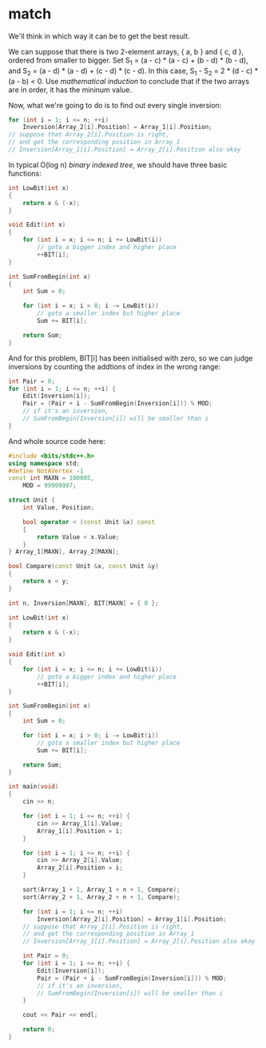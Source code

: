 # match

We'll think in which way it can be to get the best result. 

We can suppose that there is two 2-element arrays, { a, b } and { c, d }, ordered from smaller to bigger. Set S<sub>1</sub> = (a - c) * (a - c) + (b - d) * (b - d), and S<sub>2</sub> = (a - d) * (a - d) + (c - d) * (c - d). In this case, S<sub>1</sub> - S<sub>2</sub> = 2 * (d - c) * (a - b) < 0. Use *mathematical induction* to conclude that if the two arrays are in order, it has the mininum value.

Now, what we're going to do is to find out every single inversion:

```c++
for (int i = 1; i <= n; ++i)
	Inversion[Array_2[i].Position] = Array_1[i].Position;
// suppose that Array_2[i].Position is right,
// and get the corresponding position in Array_1
// Inversion[Array_1[i].Position] = Array_2[i].Position also okay
```

In typical O(log n) *binary indexed tree*, we should have three basic functions:

```c++
int LowBit(int x)
{
	return x & (-x);
}

void Edit(int x)
{
	for (int i = x; i <= n; i += LowBit(i))
		// goto a bigger index and higher place
		++BIT[i];
}

int SumFromBegin(int x)
{
	int Sum = 0;

	for (int i = x; i > 0; i -= LowBit(i))
		// goto a smaller index but higher place
		Sum += BIT[i];

	return Sum;
}
```

And for this problem, BIT[i] has been initialised with zero, so we can judge inversions by counting the addtions of index in the wrong range:

```c++
int Pair = 0;
for (int i = 1; i <= n; ++i) {
	Edit(Inversion[i]);
	Pair = (Pair + i - SumFromBegin(Inversion[i])) % MOD;
	// if it's an inversion,
	// SumFromBegin(Inversion[i]) will be smaller than i
}
```

And whole source code here:

```c++
#include <bits/stdc++.h>
using namespace std;
#define NotAVertex -1
const int MAXN = 100005,
	MOD = 99999997;

struct Unit {
	int Value, Position;

	bool operator < (const Unit &x) const
	{
		return Value < x.Value;
	}
} Array_1[MAXN], Array_2[MAXN];

bool Compare(const Unit &x, const Unit &y)
{
	return x < y;
}

int n, Inversion[MAXN], BIT[MAXN] = { 0 };

int LowBit(int x)
{
	return x & (-x);
}

void Edit(int x)
{
	for (int i = x; i <= n; i += LowBit(i))
		// goto a bigger index and higher place
		++BIT[i];
}

int SumFromBegin(int x)
{
	int Sum = 0;

	for (int i = x; i > 0; i -= LowBit(i))
		// goto a smaller index but higher place
		Sum += BIT[i];

	return Sum;
}

int main(void)
{
	cin >> n;

	for (int i = 1; i <= n; ++i) {
		cin >> Array_1[i].Value;
		Array_1[i].Position = i;
	}

	for (int i = 1; i <= n; ++i) {
		cin >> Array_2[i].Value;
		Array_2[i].Position = i;
	}

	sort(Array_1 + 1, Array_1 + n + 1, Compare);
	sort(Array_2 + 1, Array_2 + n + 1, Compare);

	for (int i = 1; i <= n; ++i)
		Inversion[Array_2[i].Position] = Array_1[i].Position;
	// suppose that Array_2[i].Position is right,
	// and get the corresponding position in Array_1
	// Inversion[Array_1[i].Position] = Array_2[i].Position also okay

	int Pair = 0;
	for (int i = 1; i <= n; ++i) {
		Edit(Inversion[i]);
		Pair = (Pair + i - SumFromBegin(Inversion[i])) % MOD;
		// if it's an inversion,
		// SumFromBegin(Inversion[i]) will be smaller than i
	}

	cout << Pair << endl;

	return 0;
}
```

